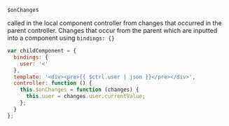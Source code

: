 `$onChanges`

called in the local component controller from changes that occurred 
in the parent controller. Changes that occur from the parent which are
inputted into a component using `bindings: {} `

```javascript
var childComponent = {
  bindings: {
    user: '<'
  },
  template: '<div><pre>{{ $ctrl.user | json }}</pre></div>',
  controller: function () {
    this.$onChanges = function (changes) {
      this.user = changes.user.currentValue;
    };
  }
};
```